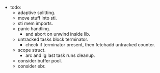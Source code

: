 
- todo:
    - adaptive splitting.
    - move stuff into sti.
    - sti mem imports.
    - panic handling.
        - and abort on unwind inside lib.
    - untracked tasks block terminator.
        - check if terminator present, then fetchadd untracked counter.
    - scope struct.
        - arc and ig last task runs cleanup.
    - consider buffer pool.
    - consider ebr.

